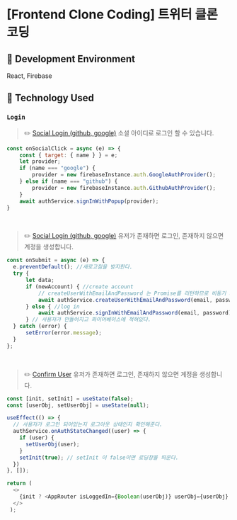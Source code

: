 # [Frontend Clone Coding] 트위터 클론 코딩

## 📌 Development Environment
React, Firebase

## 📌 Technology Used
### `Login`
> ✏️ [Social Login (github, google)]()
> 소셜 아이디로 로그인 할 수 있습니다.

```javascript
const onSocialClick = async (e) => {
    const { target: { name } } = e;
    let provider;
    if (name === "google") {
        provider = new firebaseInstance.auth.GoogleAuthProvider();
    } else if (name === "github") {
        provider = new firebaseInstance.auth.GithubAuthProvider();
    }
    await authService.signInWithPopup(provider);
}
```
<br/>

> ✏️ [Social Login (github, google)]()
> 유저가 존재하면 로그인, 존재하지 않으면 계정을 생성합니다.

```javascript
const onSubmit = async (e) => {
  e.preventDefault(); //새로고침을 방지한다.
  try {
      let data;
      if (newAccount) { //create account
          // createUserWithEmailAndPassword 는 Promise를 리턴하므로 비동기 await으로 받아줘야한다.
          await authService.createUserWithEmailAndPassword(email, password);
      } else { //log in
          await authService.signInWithEmailAndPassword(email, password);
      } // 사용자가 만들어지고 파이어베이스에 적혀있다.
  } catch (error) {
      setError(error.message);
  }
};
```
<br/>

> ✏️ [Confirm User]()
> 유저가 존재하면 로그인, 존재하지 않으면 계정을 생성합니다.

```javascript
const [init, setInit] = useState(false);
const [userObj, setUserObj] = useState(null);

useEffect(() => {
  // 사용자가 로그인 되어있는지 로그아웃 상태인지 확인해준다.
  authService.onAuthStateChanged((user) => {
    if (user) {
      setUserObj(user);
    }
    setInit(true); // setInit 이 false이면 로딩창을 띄운다.
  })
}, []); 

return (
  <>
    {init ? <AppRouter isLoggedIn={Boolean(userObj)} userObj={userObj} /> : "Initializing ..."}
  </>
 );
```
<br/>
